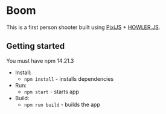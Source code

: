 # Boom

This is a first person shooter built using [PixiJS](http://www.pixijs.com/) + [HOWLER.JS](https://howlerjs.com/).

## Getting started

You must have npm 14.21.3

- Install:
  - `npm install` - installs dependencies
- Run:
  - `npm start` - starts app
- Build:
  - `npm run build` - builds the app
